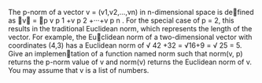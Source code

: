 The p-norm of a vector v = (v1,v2,...,vn) in n-dimensional space is defined as
v =
p
v
p
1 +v
p
2 +···+v
p
n .
For the special case of p = 2, this results in the traditional Euclidean
norm, which represents the length of the vector. For example, the Euclidean norm of a two-dimensional vector with coordinates (4,3) has a
Euclidean norm of √
42 +32 = √16+9 = √
25 = 5. Give an implementation of a function named norm such that norm(v, p) returns the p-norm
value of v and norm(v) returns the Euclidean norm of v. You may assume
that v is a list of numbers.